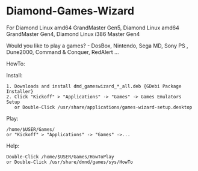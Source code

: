 # Diamond-Games-Wizard
For Diamond Linux amd64 GrandMaster Gen5, Diamond Linux amd64 GrandMaster Gen4, Diamond Linux i386 Master Gen4

Would you like to play a games? - DosBox, Nintendo, Sega MD, Sony PS , Dune2000, Command & Conquer, RedAlert ...

HowTo:

Install:

    1. Downloads and install dmd_gameswizard_*_all.deb {GDebi Package Installer}
    2. Click "Kickoff" > "Applications" -> "Games" -> Games Emulators Setup
       or Double-Click /usr/share/applications/games-wizard-setup.desktop
  

Play:

    /home/$USER/Games/
    or "Kickoff" > "Applications" -> "Games" ->... 

Help:

    Double-Click /home/$USER/Games/HowToPlay
    or Double-Click /usr/share/dmnd/games/sys/HowTo
